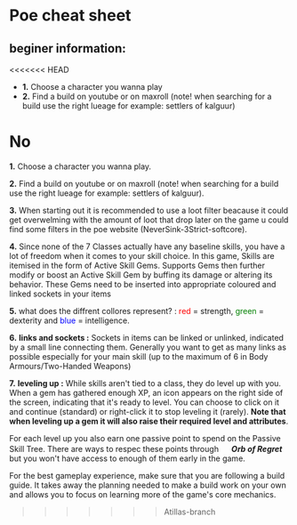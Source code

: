# Poe cheat sheet

## beginer information:
<<<<<<< HEAD
* **1.** Choose a character you wanna play
* **2.** Find a build on youtube or on maxroll (note! when searching for a build use the right lueage for example: settlers of kalguur)












No
=======
**1.** Choose a character you wanna play.

**2.** Find a build on youtube or on maxroll (note! when searching for a build use the right lueage for example: settlers of kalguur).

**3.** When starting out it is recommended to use a loot filter beacause it could get overwelming with the amount of loot that drop later on the game u could find some filters in the poe website (NeverSink-3Strict-softcore).

**4.** Since none of the 7 Classes actually have any baseline skills, you have a lot of freedom when it comes to your skill choice. In this game, Skills are itemised in the form of Active Skill Gems. Supports Gems then further modify or boost an Active Skill Gem by buffing its damage or altering its behavior. These Gems need to be inserted into appropriate coloured and linked sockets in your items

**5.** what does the diffrent collores represent? : <span style="color:red">red</span> = strength, <span style="color:green">green</span> = dexterity and <span style="color:blue">blue</span> = intelligence.

**6.** **links and sockets :** Sockets in items can be linked or unlinked, indicated by a small line connecting them. Generally you want to get as many links as possible especially for your main skill (up to the maximum of 6 in Body Armours/Two-Handed Weapons)

**7.** **leveling up :** While skills aren't tied to a class, they do level up with you. When a gem has gathered enough XP, an icon appears on the right side of the screen, indicating that it's ready to level. You can choose to click on it and continue (standard) or right-click it to stop leveling it (rarely). **Note that when leveling up a gem it will also raise their required level and attributes**.

For each level up you also earn one passive point to spend on the Passive Skill Tree. There are ways to respec these points through <img src="OrbOfRegret.png" width =19 height=16>***Orb of Regret*** but you won't have access to enough of them early in the game.

For the best gameplay experience, make sure that you are following a build guide. It takes away the planning needed to make a build work on your own and allows you to focus on learning more of the game's core mechanics.
>>>>>>> Atillas-branch
